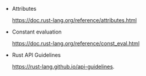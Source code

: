 - Attributes

    https://doc.rust-lang.org/reference/attributes.html

- Constant evaluation
  
    https://doc.rust-lang.org/reference/const_eval.html

- Rust API Guidelines 

    https://rust-lang.github.io/api-guidelines.